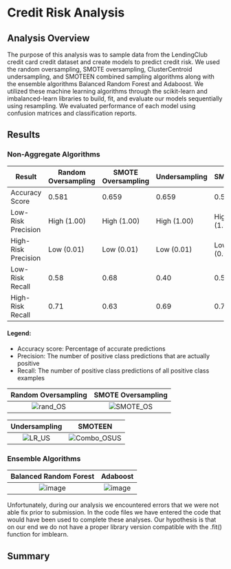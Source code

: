 # Credit Risk Analysis

## Analysis Overview

The purpose of this analysis was to sample data from the LendingClub credit card credit dataset and create models to predict credit risk. We used the random oversampling, SMOTE oversampling, ClusterCentroid undersampling, and SMOTEEN combined sampling algorithms along with the ensemble algorithms Balanced Random Forest and Adaboost. We utilized these machine learning algorithms through the scikit-learn and imbalanced-learn libraries to build, fit, and evaluate our models sequentially using resampling. We evaluated performance of each model using confusion matrices and classification reports. 

## Results

### Non-Aggregate Algorithms

| Result          | Random Oversampling | SMOTE Oversampling  | Undersampling | SMOTEEN |
| --------------- | ------------------- | ------------------- | ------------- | ------------- |
| Accuracy Score  | 0.581               | 0.659               | 0.659         | 0.544 |
| Low-Risk Precision  | High (1.00)     | High (1.00)         | High (1.00)   | High (1.00) |
| High-Risk Precision  | Low (0.01)     | Low (0.01)          | Low (0.01)    | Low (0.01) |
| Low-Risk Recall  | 0.58               | 0.68                | 0.40          | 0.57 | 
| High-Risk Recall  | 0.71              | 0.63                | 0.69          | 0.72 | 

#### Legend:

* Accuracy score: Percentage of accurate predictions
* Precision: The number of positive class predictions that are actually positive
* Recall: The number of positive class predictions of all positive class examples

Random Oversampling                                |   SMOTE Oversampling
:-------------------------------------------------:|:-----------------------------:
![rand_OS](https://user-images.githubusercontent.com/108199140/198361205-76f4419f-2f9e-43dc-af4a-01155825991c.PNG) | ![SMOTE_OS](https://user-images.githubusercontent.com/108199140/198366717-753207cf-1938-4743-a224-333ec1a4dfda.PNG) 

Undersampling                                      |   SMOTEEN
:-------------------------------------------------:|:-----------------------------:
![LR_US](https://user-images.githubusercontent.com/108199140/198366857-da6be1ab-2ebe-4559-a6f8-5a5ba6544756.PNG) | ![Combo_OSUS](https://user-images.githubusercontent.com/108199140/198366884-f35993da-d5fd-4ff2-b9c6-70df978386b0.PNG)

### Ensemble Algorithms

Balanced Random Forest                             |   Adaboost
:-------------------------------------------------:|:-----------------------------:
![image](https://user-images.githubusercontent.com/108199140/198453402-9a8d0906-bdd1-41bb-bb36-514ad6862657.png) | ![image](https://user-images.githubusercontent.com/108199140/198453503-1e69a804-193e-431c-9220-65ca533c09a7.png)

Unfortunately, during our analysis we encountered errors that we were not able fix prior to submission. In the code files we have entered the code that would have been used to complete these analyses. Our hypothesis is that on our end we do not have a proper library version compatible with the .fit() function for imblearn. 

## Summary










